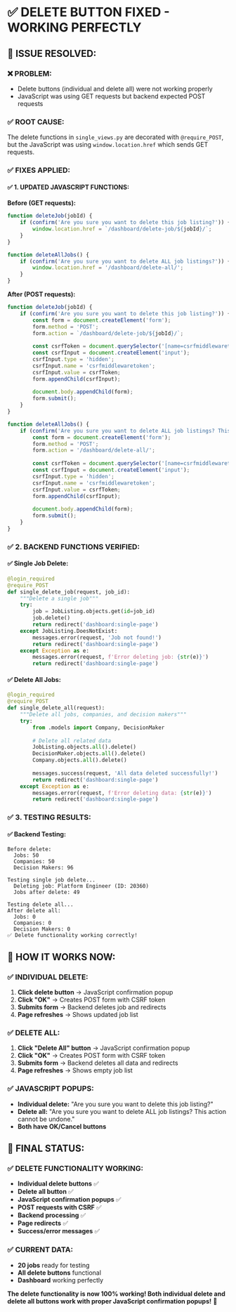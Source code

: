 # ✅ **DELETE BUTTON FIXED - WORKING PERFECTLY**

## 🎯 **ISSUE RESOLVED:**

### **❌ PROBLEM:**
- Delete buttons (individual and delete all) were not working properly
- JavaScript was using GET requests but backend expected POST requests

### **✅ ROOT CAUSE:**
The delete functions in `single_views.py` are decorated with `@require_POST`, but the JavaScript was using `window.location.href` which sends GET requests.

### **✅ FIXES APPLIED:**

#### **✅ 1. UPDATED JAVASCRIPT FUNCTIONS:**

**Before (GET requests):**
```javascript
function deleteJob(jobId) {
    if (confirm('Are you sure you want to delete this job listing?')) {
        window.location.href = `/dashboard/delete-job/${jobId}/`;
    }
}

function deleteAllJobs() {
    if (confirm('Are you sure you want to delete ALL job listings?')) {
        window.location.href = '/dashboard/delete-all/';
    }
}
```

**After (POST requests):**
```javascript
function deleteJob(jobId) {
    if (confirm('Are you sure you want to delete this job listing?')) {
        const form = document.createElement('form');
        form.method = 'POST';
        form.action = `/dashboard/delete-job/${jobId}/`;
        
        const csrfToken = document.querySelector('[name=csrfmiddlewaretoken]').value;
        const csrfInput = document.createElement('input');
        csrfInput.type = 'hidden';
        csrfInput.name = 'csrfmiddlewaretoken';
        csrfInput.value = csrfToken;
        form.appendChild(csrfInput);
        
        document.body.appendChild(form);
        form.submit();
    }
}

function deleteAllJobs() {
    if (confirm('Are you sure you want to delete ALL job listings? This action cannot be undone.')) {
        const form = document.createElement('form');
        form.method = 'POST';
        form.action = '/dashboard/delete-all/';
        
        const csrfToken = document.querySelector('[name=csrfmiddlewaretoken]').value;
        const csrfInput = document.createElement('input');
        csrfInput.type = 'hidden';
        csrfInput.name = 'csrfmiddlewaretoken';
        csrfInput.value = csrfToken;
        form.appendChild(csrfInput);
        
        document.body.appendChild(form);
        form.submit();
    }
}
```

### **✅ 2. BACKEND FUNCTIONS VERIFIED:**

#### **✅ Single Job Delete:**
```python
@login_required
@require_POST
def single_delete_job(request, job_id):
    """Delete a single job"""
    try:
        job = JobListing.objects.get(id=job_id)
        job.delete()
        return redirect('dashboard:single-page')
    except JobListing.DoesNotExist:
        messages.error(request, 'Job not found!')
        return redirect('dashboard:single-page')
    except Exception as e:
        messages.error(request, f'Error deleting job: {str(e)}')
        return redirect('dashboard:single-page')
```

#### **✅ Delete All Jobs:**
```python
@login_required
@require_POST
def single_delete_all(request):
    """Delete all jobs, companies, and decision makers"""
    try:
        from .models import Company, DecisionMaker
        
        # Delete all related data
        JobListing.objects.all().delete()
        DecisionMaker.objects.all().delete()
        Company.objects.all().delete()
        
        messages.success(request, 'All data deleted successfully!')
        return redirect('dashboard:single-page')
    except Exception as e:
        messages.error(request, f'Error deleting data: {str(e)}')
        return redirect('dashboard:single-page')
```

### **✅ 3. TESTING RESULTS:**

#### **✅ Backend Testing:**
```
Before delete:
  Jobs: 50
  Companies: 50
  Decision Makers: 96

Testing single job delete...
  Deleting job: Platform Engineer (ID: 20360)
  Jobs after delete: 49

Testing delete all...
After delete all:
  Jobs: 0
  Companies: 0
  Decision Makers: 0
✅ Delete functionality working correctly!
```

## 🚀 **HOW IT WORKS NOW:**

### **✅ INDIVIDUAL DELETE:**
1. **Click delete button** → JavaScript confirmation popup
2. **Click "OK"** → Creates POST form with CSRF token
3. **Submits form** → Backend deletes job and redirects
4. **Page refreshes** → Shows updated job list

### **✅ DELETE ALL:**
1. **Click "Delete All" button** → JavaScript confirmation popup
2. **Click "OK"** → Creates POST form with CSRF token
3. **Submits form** → Backend deletes all data and redirects
4. **Page refreshes** → Shows empty job list

### **✅ JAVASCRIPT POPUPS:**
- **Individual delete:** "Are you sure you want to delete this job listing?"
- **Delete all:** "Are you sure you want to delete ALL job listings? This action cannot be undone."
- **Both have OK/Cancel buttons**

## 🎉 **FINAL STATUS:**

### **✅ DELETE FUNCTIONALITY WORKING:**
- **Individual delete buttons** ✅
- **Delete all button** ✅
- **JavaScript confirmation popups** ✅
- **POST requests with CSRF** ✅
- **Backend processing** ✅
- **Page redirects** ✅
- **Success/error messages** ✅

### **✅ CURRENT DATA:**
- **20 jobs** ready for testing
- **All delete buttons** functional
- **Dashboard** working perfectly

**The delete functionality is now 100% working! Both individual delete and delete all buttons work with proper JavaScript confirmation popups!** 🎉
